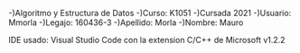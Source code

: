 -)Algoritmo y Estructura de Datos
-)Curso: K1051
-)Cursada 2021
-)Usuario: Mmorla
-)Legajo: 160436-3
-)Apellido: Morla
-)Nombre: Mauro
 
 IDE usado: Visual Studio Code con la extension C/C++ de Microsoft v1.2.2

